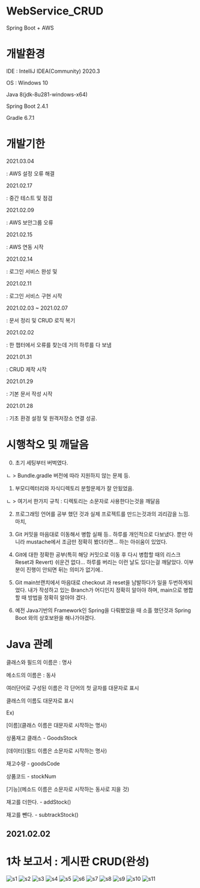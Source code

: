# WebService_CRUD
Spring Boot + AWS


# 개발환경

IDE : IntelliJ IDEA(Community) 2020.3

OS : Windows 10

Java 8(jdk-8u281-windows-x64)

Spring Boot 2.4.1

Gradle 6.7.1


# 개발기한

2021.03.04

: AWS 설정 오류 해결


2021.02.17

: 중간 테스트 및 점검


2021.02.09

: AWS 보안그룹 오류 


2021.02.15

: AWS 연동 시작

2021.02.14

: 로그인 서비스 완성 및 

2021.02.11

: 로그인 서비스 구현 시작

2021.02.03 ~ 2021.02.07

: 문서 정리 및 CRUD 로직 복기

2021.02.02

: 한 챕터에서 오류를 찾는데 거의 하루를 다 보냄

2021.01.31

: CRUD 제작 시작

2021.01.29

: 기본 문서 작성 시작


2021.01.28

: 기초 환경 설정 및 원격저장소 연결 성공.


# 시행착오 및 깨달음

0. 초기 세팅부터 버벅였다.

ㄴ > Bundle.gradle 버전에 따라 지원하지 않는 문제 등.

1. 부모디렉터리와 자식디렉토리 분할문제가 잘 안됬었음.

ㄴ > 여기서 한가지 규칙 : 디렉토리는 소문자로 사용한다는것을 깨달음

2. 프로그래밍 언어를 공부 했던 것과 실제 프로젝트를 만드는것과의 괴리감을 느낌.
마치, 

3. Git 커밋을 마음대로 이동해서 병합 실패 등.. 하루를 개인적으로 다보냈다.
뿐만 아니라 mustache에서 조금만 정확히 봤더라면... 하는 아쉬움이 있었다.

4. Git에 대한 정확한 공부(특히 해당 커밋으로 이동 후 다시 병합할 때의 리스크 Reset과 Revert)
쉬운건 없다... 하루를 버리는 이런 날도 있다는걸 깨달았다. 이부분이 진행이 안되면 뒤는 의미가 없기에..

5. Git main브랜치에서 마음대로 checkout 과 reset을 남발하다가 일을 두번하게되었다.
내가 작성하고 있는 Branch가 어디인지 정확히 알아야 하며, main으로 병합 할 때 방법을 정확히 알아야 겠다.

6. 예전 Java기반의 Framework인 Spring을 다뤄봤었을 때 소흘 했던것과 Spring Boot 와의 상호보완을 해나가야겠다.


# Java 관례

클래스와 필드의 이름은 : 명사

메소드의 이름은 : 동사

여러단어로 구성된 이름은 각 단어의 첫 글자를 대문자로 표시

클래스의 이름도 대문자로 표시

Ex)

[이름](클래스 이름은 대문자로 시작하는 명사)

상품재고 클래스 - GoodsStock

[데이터](필드 이름은 소문자로 시작하는 명사)

재고수량 - goodsCode

상품코드 - stockNum

[기능](메소드 이름은 소문자로 시작하는 동사로 지을 것)

재고를 더한다. - addStock()

재고를 뺀다. - subtrackStock()



## 2021.02.02
# 1차 보고서 : 게시판 CRUD(완성)

![s1](https://user-images.githubusercontent.com/59603054/106556114-37111980-6562-11eb-8ff2-004c9a170f64.png)
![s2](https://user-images.githubusercontent.com/59603054/106556117-37a9b000-6562-11eb-912d-7dcdabd20a6a.png)
![s3](https://user-images.githubusercontent.com/59603054/106556119-37a9b000-6562-11eb-80f9-67534fe60776.png)
![s4](https://user-images.githubusercontent.com/59603054/106556104-34162900-6562-11eb-98d2-f6da35445b2d.png)
![s5](https://user-images.githubusercontent.com/59603054/106556106-35475600-6562-11eb-90e4-a855c49af792.png)
![s6](https://user-images.githubusercontent.com/59603054/106556107-35475600-6562-11eb-837a-aa56d15ebe3a.png)
![s7](https://user-images.githubusercontent.com/59603054/106556108-35dfec80-6562-11eb-8ebd-1a82aa4e26a6.png)
![s8](https://user-images.githubusercontent.com/59603054/106556110-35dfec80-6562-11eb-942a-62ff220ae5de.png)
![s9](https://user-images.githubusercontent.com/59603054/106556111-36788300-6562-11eb-9be5-015b693ca2b6.png)
![s10](https://user-images.githubusercontent.com/59603054/106556112-36788300-6562-11eb-9869-d5c78fd9925e.png)
![s11](https://user-images.githubusercontent.com/59603054/106556113-37111980-6562-11eb-97e0-3b895b15eb69.png)





